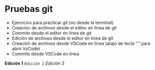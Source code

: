 <h1> Pruebas git </h1>

- Ejercicios para practicar git (no desde la terminal)
- Creación de archivos desde el editor en línea de git
- Commits desde el editor en línea de git
- Edición de archivos desde el editor en línea de git
- Creación de archivos desde VSCode en línea (atajo de tecla "." para abrir VsCode)
- Commits desde VSCode en línea

**Edición 1**
```Edición 2```
*Edición 3*
